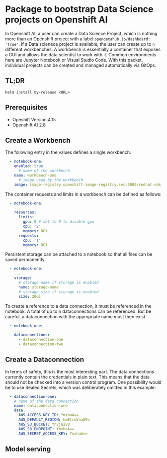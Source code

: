 # Package to bootstrap Data Science projects on Openshift AI
In Openshift AI, a user can create a Data Science Project, which is nothing more than an Openshift project with a label `opendatahub.io/dashboard: 'true'`.
If a Data scienece project is available, the user can create up to `n` different workbenches. A workbench is essentially a container that exposes a GUI and allows the data scientist to work with it. Common environments here are Jupyter Notebook or Visual Studio Code.
With this packet, individual projects can be created and managed automatically via GitOps.

## TL;DR

```console
helm install my-release <URL>
```

## Prerequisites
- Opeshift Version 4.15
- Openshift AI 2.8

## Create a Workbench
The following entry in the values defines a single workbench:

```yaml
  - notebook-one:
    enabled: true
      # name of the workbench
    name: workbench-one
      # image used by the workbench
    image: image-registry.openshift-image-registry.svc:5000/redhat-ods-applications/workbench-one:latest
```
The container requests and limits in a workbench can be defined as follows:
```yaml
  - notebook-one:
    ...
    resources:
      limits:
        gpu: 0 # set to 0 to disable gpu
        cpu: '2'
        memory: 8Gi
      requests:
        cpu: '1'
        memory: 8Gi
```
Persistent storage can be attached to a notebook so that all files can be saved permanently.
```yaml
  - notebook-one:
    ...
    storage:
      # storage name if storage is enabled
      name: storage-name
      # storage size if storage is enabled
      size: 20Gi
```
To create a reference to a data connection, it must be referenced in the notebook. 
A total of up to n dataconnections can be referenced.
But be careful, a dataconnection with the appropriate name must then exist.
```yaml
  - notebook-one:
    ...
    dataconnections:
      - dataconnection-one
      - dataconnection-two
```

## Create a Dataconnection
In terms of safety, this is the most interesting part. The data connections currently contain the credentials in plain text. This means that the data should not be checked into a version control program. One possibility would be to use Sealed Secrets, which was deliberately omitted in this example:
```yaml
  - dataconnection-one:
    # name of the data connection
    name: dataconnection-one
    data:
      AWS_ACCESS_KEY_ID: YmxhaA==
      AWS_DEFAULT_REGION: bm8tcmVnaW9u
      AWS_S3_BUCKET: YnVja2V0
      AWS_S3_ENDPOINT: YmxhaA==
      AWS_SECRET_ACCESS_KEY: YmxhaA==
```

## Model serving
